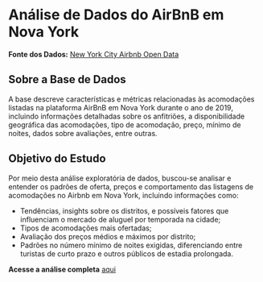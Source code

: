 # Análise de Dados do AirBnB em Nova York

**Fonte dos Dados:** [New York City Airbnb Open Data](https://www.kaggle.com/datasets/dgomonov/new-york-city-airbnb-open-data/data)

## Sobre a Base de Dados

A base descreve características e métricas relacionadas às acomodações listadas na plataforma AirBnB em Nova York durante o ano de 2019, incluindo informações detalhadas sobre os anfitriões, a disponibilidade geográfica das acomodações, tipo de acomodação, preço, mínimo de noites, dados sobre avaliações, entre outras.

## Objetivo do Estudo

Por meio desta análise exploratória de dados, buscou-se analisar e entender os padrões de oferta, preços e comportamento das listagens de acomodações no Airbnb em Nova York, incluindo informações como:

- Tendências, insights sobre os distritos, e possíveis fatores que influenciam o mercado de aluguel por temporada na cidade;
- Tipos de acomodações mais ofertadas;
- Avaliação dos preços médios e máximos por distrito;
- Padrões no número mínimo de noites exigidas, diferenciando entre turistas de curto prazo e outros públicos de estadia prolongada.

**Acesse a análise completa** [aqui](https://github.com/laissapadilha/Python_NYC_AirBnB/blob/6c02a87245dc8ec7ae1edc0d116fba365383d83e/airbnb_nyc.ipynb)
